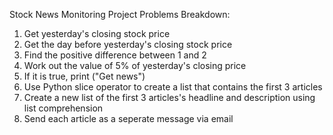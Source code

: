 Stock News Monitoring Project
Problems Breakdown:
1. Get yesterday's closing stock price
2. Get the day before yesterday's closing stock price
3. Find the positive difference between 1 and 2
4. Work out the value of 5% of yesterday's closing price
5. If it is true, print ("Get news")
6. Use Python slice operator to create a list that contains the first 3 articles
7. Create a new list of the first 3 articles's headline and description using list comprehension
8. Send each article as a seperate message via email